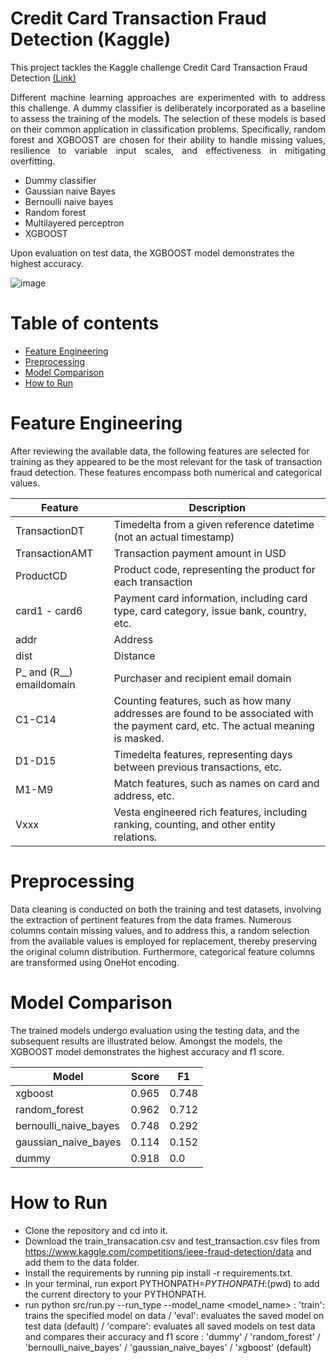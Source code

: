 # Credit Card Transaction Fraud Detection (Kaggle)

This project tackles the Kaggle challenge Credit Card Transaction Fraud Detection [(Link)](https://www.kaggle.com/c/ieee-fraud-detection/discussion/101203)


<p align="justify">
Different machine learning approaches are experimented with to address this challenge. A dummy classifier is deliberately incorporated as a baseline to assess the training of the models. The selection of these models is based on their common application in classification problems. Specifically, random forest and XGBOOST are chosen for their ability to handle missing values, resilience to variable input scales, and effectiveness in mitigating overfitting.

- Dummy classifier 
- Gaussian naive Bayes
- Bernoulli naive bayes
- Random forest
- Multilayered perceptron
- XGBOOST

Upon evaluation on test data, the XGBOOST model demonstrates the highest accuracy.

</p>

![image](https://github.com/arash-hashemi1/fraud_detection_kaggle/assets/48169508/bb2567ea-713f-4873-9b3a-dd5b7391f852)


Table of contents
=================

- [Feature Engineering](#feature-extraction)
- [Preprocessing ](#preprocessing)
- [Model Comparison](#model-comparison)
- [How to Run](#how-run)



# Feature Engineering

After reviewing the available data, the following features are selected for training as they appeared to be the most relevant for the task of transaction fraud detection. These features encompass both numerical and categorical values.

| Feature                | Description                                                                                      |
|------------------------|--------------------------------------------------------------------------------------------------|
| TransactionDT          | Timedelta from a given reference datetime (not an actual timestamp)                               |
| TransactionAMT         | Transaction payment amount in USD                                                                |
| ProductCD              | Product code, representing the product for each transaction                                       |
| card1 - card6          | Payment card information, including card type, card category, issue bank, country, etc.            |
| addr                   | Address                                                                                          |
| dist                   | Distance                                                                                         |
| P_ and (R__) emaildomain | Purchaser and recipient email domain                                                           |
| C1-C14                 | Counting features, such as how many addresses are found to be associated with the payment card, etc. The actual meaning is masked. |
| D1-D15                 | Timedelta features, representing days between previous transactions, etc.                          |
| M1-M9                  | Match features, such as names on card and address, etc.                                           |
| Vxxx                   | Vesta engineered rich features, including ranking, counting, and other entity relations.         |


# Preprocessing 
Data cleaning is conducted on both the training and test datasets, involving the extraction of pertinent features from the data frames. Numerous columns contain missing values, and to address this, a random selection from the available values is employed for replacement, thereby preserving the original column distribution. Furthermore, categorical feature columns are transformed using OneHot encoding.

# Model Comparison

The trained models undergo evaluation using the testing data, and the subsequent results are illustrated below. Amongst the models, the XGBOOST model demonstrates the highest accuracy and f1 score.

| Model                   | Score              | F1                |
|-------------------------|--------------------|-------------------|
| xgboost                 | 0.965              | 0.748             |
| random_forest           | 0.962              | 0.712             |
| bernoulli_naive_bayes   | 0.748              | 0.292             |
| gaussian_naive_bayes    | 0.114              | 0.152             |
| dummy                   | 0.918              | 0.0               |


# How to Run
- Clone the repository and cd into it.
- Download the train_transacation.csv and test_transaction.csv files from https://www.kaggle.com/competitions/ieee-fraud-detection/data and add them to the data folder.
- Install the requirements by running pip install -r requirements.txt.
- In your terminal, run export PYTHONPATH=$PYTHONPATH:$(pwd) to add the current directory to your PYTHONPATH.
- run python src/run.py --run_type <run type mode> --model_name <model_name>
<run type mode> : 'train': trains the specified model on data / 'eval': evaluates the saved model on test data (default) / 'compare': evaluates all saved models on test data and compares their accuracy and f1 score
<model name> : 'dummy' / 'random_forest' / 'bernoulli_naive_bayes' / 'gaussian_naive_bayes' / 'xgboost' (default)
